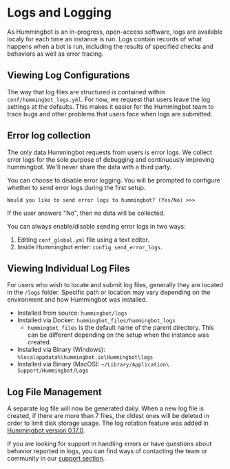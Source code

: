 # Logs and Logging

As Hummingbot is an in-progress, open-access software, logs are available localy for each time an instance is run. Logs contain records of what happens when a bot is run, including the results of specified checks and behaviors as well as error tracing.

## Viewing Log Configurations

The way that log files are structured is contained within `conf/hummingbot_logs.yml`. For now, we request that users leave the log settings at the defaults. This makes it easier for the Hummingbot team to trace bugs and other problems that users face when logs are submitted.

## Error log collection

The only data Hummingbot requests from users is error logs. We collect error logs for the sole purpose of debugging and continuously improving hummingbot. We'll never share the data with a third party.

You can choose to disable error logging. You will be prompted to configure whether to send error logs during the first setup.

```
Would you like to send error logs to hummingbot? (Yes/No) >>>
```
If the user answers "No", then no data will be collected.

You can always enable/disable sending error logs in two ways:

1. Editing `conf_global.yml` file using a text editor.
1. Inside Hummingbot enter: `config send_error_logs`.


## Viewing Individual Log Files

For users who wish to locate and submit log files, generally they are located in the `/logs` folder. 
Specific path or location may vary depending on the environment and how Hummingbot was installed.

- Installed from source: `hummingbot/logs`
- Installed via Docker: `hummingbot_files/hummingbot_logs`
    - `hummingbot_files` is the default name of the parent directory. This can be different depending on the setup 
    when the instance was created.
- Installed via Binary (Windows): `%localappdata%\hummingbot.io\Hummingbot\logs`
- Installed via Binary (MacOS): `~/Library/Application\ Support/Hummingbot/Logs`

## Log File Management

A separate log file will now be generated daily. When a new log file is created, if there are more than 7 files, 
the oldest ones will be deleted in order to limit disk storage usage. 
The log rotation feature was added in [Hummingbot version 0.17.0](https://docs.hummingbot.io/release-notes/0.17.0/#log-file-management-data-storage).

If you are looking for support in handling errors or have questions about behavior reported in logs, 
you can find ways of contacting the team or community in our [support section](/support).
